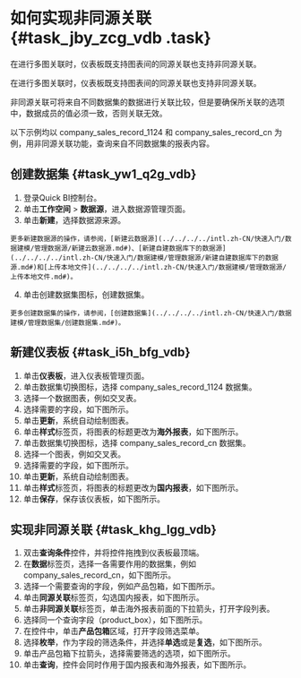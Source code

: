 # 如何实现非同源关联 {#task_jby_zcg_vdb .task}

在进行多图关联时，仪表板既支持图表间的同源关联也支持非同源关联。

在进行多图关联时，仪表板既支持图表间的同源关联也支持非同源关联。

非同源关联可将来自不同数据集的数据进行关联比较，但是要确保所关联的选项中，数据成员的值必须一致，否则关联无效。

以下示例均以 company\_sales\_record\_1124 和 company\_sales\_record\_cn 为例，用非同源关联功能，查询来自不同数据集的报表内容。

## 创建数据集 {#task_yw1_q2g_vdb}

1.   登录Quick BI控制台。 
2.   单击**工作空间** \> **数据源**，进入数据源管理页面。 
3.   单击**新建**，选择数据源来源。 

    更多新建数据源的操作，请参阅，[新建云数据源](../../../../intl.zh-CN/快速入门/数据建模/管理数据源/新建云数据源.md#)、[新建自建数据库下的数据源](../../../../intl.zh-CN/快速入门/数据建模/管理数据源/新建自建数据库下的数据源.md#)和[上传本地文件](../../../../intl.zh-CN/快速入门/数据建模/管理数据源/上传本地文件.md#)。

4.   单击创建数据集图标，创建数据集。 

    更多创建数据集的操作，请参阅，[创建数据集](../../../../intl.zh-CN/快速入门/数据建模/管理数据集/创建数据集.md#)。


## 新建仪表板 {#task_i5h_bfg_vdb}

1.   单击**仪表板**，进入仪表板管理页面。 
2.   单击数据集切换图标，选择 company\_sales\_record\_1124 数据集。 
3.   选择一个数据图表，例如交叉表。 
4.   选择需要的字段，如下图所示。 
5.   单击**更新**，系统自动绘制图表。 
6.   单击**样式**标签页，将图表的标题更改为**海外报表**，如下图所示。 
7.   单击数据集切换图标，选择 company\_sales\_record\_cn 数据集。 
8.   选择一个图表，例如交叉表。 
9.   选择需要的字段，如下图所示。 
10.  单击**更新**，系统自动绘制图表。 
11.  单击**样式**标签页，将图表的标题更改为**国内报表**，如下图所示。 
12.  单击**保存**，保存该仪表板，如下图所示。 

## 实现非同源关联 {#task_khg_lgg_vdb}

1.   双击**查询条件**控件，并将控件拖拽到仪表板最顶端。 
2.   在**数据**标签页，选择一各需要作用的数据集，例如 company\_sales\_record\_cn，如下图所示。 
3.   选择一个需要查询的字段，例如产品包箱，如下图所示。 
4.   单击**同源关联**标签页，勾选国内报表，如下图所示。 
5.   单击**非同源关联**标签页，单击海外报表前面的下拉箭头，打开字段列表。 
6.   选择同一个查询字段（product\_box），如下图所示。 
7.   在控件中，单击**产品包箱**区域，打开字段筛选菜单。 
8.   选择**枚举**，作为字段的筛选条件，并选择**单选**或是**复选**，如下图所示。 
9.   单击产品包箱下拉箭头，选择需要筛选的选项，如下图所示。 
10.  单击**查询**，控件会同时作用于国内报表和海外报表，如下图所示。 

